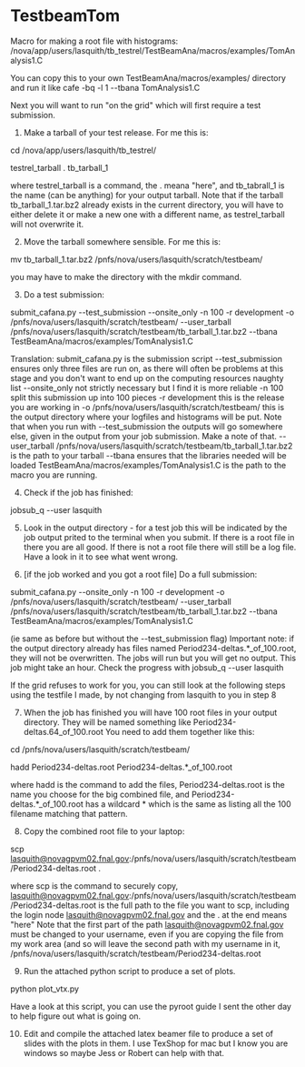 # TestbeamTom

Macro for making a root file with histograms:
/nova/app/users/lasquith/tb_testrel/TestBeamAna/macros/examples/TomAnalysis1.C

You can copy this to your own TestBeamAna/macros/examples/ directory and run it like
cafe -bq -l 1 --tbana TomAnalysis1.C

Next you will want to run "on the grid" which will first require a test submission.

1. Make a tarball of your test release. For me this is:

cd /nova/app/users/lasquith/tb_testrel/

testrel_tarball . tb_tarball_1

where testrel_tarball is a command, the . meana "here", and tb_tabrall_1 is the name (can be anything) for your output tarball. Note that if the tarball tb_tarball_1.tar.bz2 already exists in the current directory, you will have to either delete it or make a new one with a different name, as testrel_tarball will not overwrite it.

2. Move the tarball somewhere sensible. For me this is:

mv tb_tarball_1.tar.bz2 /pnfs/nova/users/lasquith/scratch/testbeam/

you may have to make the directory with the mkdir command.

3. Do a test submission:

submit_cafana.py --test_submission --onsite_only -n 100 -r development -o /pnfs/nova/users/lasquith/scratch/testbeam/ --user_tarball /pnfs/nova/users/lasquith/scratch/testbeam/tb_tarball_1.tar.bz2 --tbana TestBeamAna/macros/examples/TomAnalysis1.C

Translation:
submit_cafana.py is the submission script
--test_submission ensures only three files are run on, as there will often be problems at this stage and you don't want to end up on the computing resources naughty list
--onsite_only not strictly necessary but I find it is more reliable
-n 100 split this submission up into 100 pieces
-r development this is the release you are working in
-o /pnfs/nova/users/lasquith/scratch/testbeam/ this is the output directory where your logfiles and histograms will be put. Note that when you run with --test_submission the outputs will go somewhere else, given in the output from your job submission. Make a note of that.
--user_tarball /pnfs/nova/users/lasquith/scratch/testbeam/tb_tarball_1.tar.bz2 is the path to your tarball
--tbana ensures that the libraries needed will be loaded
TestBeamAna/macros/examples/TomAnalysis1.C is the path to the macro you are running.

4. Check if the job has finished:

jobsub_q --user lasquith

5. Look in the output directory - for a test job this will be indicated by the job output prited to the terminal when you submit. If there is a root file in there you are all good. If there is not a root file there will still be a log file. Have a look in it to see what went wrong.

6. [if the job worked and you got a root file] Do a full submission:

submit_cafana.py --onsite_only -n 100 -r development -o /pnfs/nova/users/lasquith/scratch/testbeam/ --user_tarball /pnfs/nova/users/lasquith/scratch/testbeam/tb_tarball_1.tar.bz2 --tbana TestBeamAna/macros/examples/TomAnalysis1.C

(ie same as before but without the --test_submission flag)
Important note: if the output directory already has files named Period234-deltas.*_of_100.root, they will not be overwritten. The jobs will run but you will get no output.
This job might take an hour. Check the progress with
jobsub_q --user lasquith

If the grid refuses to work for you, you can still look at the following steps using the testfile I made, by not changing from lasquith to you in step 8

7. When the job has finished you will have 100 root files in your output directory. They will be named something like Period234-deltas.64_of_100.root You need to add them together like this:

cd /pnfs/nova/users/lasquith/scratch/testbeam/

hadd Period234-deltas.root Period234-deltas.*_of_100.root

where hadd is the command to add the files, Period234-deltas.root is the name you choose for the big combined file, and Period234-deltas.*_of_100.root has a wildcard * which is the same as listing all the 100 filename matching that pattern.

8. Copy the combined root file to your laptop:

scp lasquith@novagpvm02.fnal.gov:/pnfs/nova/users/lasquith/scratch/testbeam/Period234-deltas.root .

where scp is the command to securely copy,
lasquith@novagpvm02.fnal.gov:/pnfs/nova/users/lasquith/scratch/testbeam/Period234-deltas.root is the full path to the file you want to scp, including the login node lasquith@novagpvm02.fnal.gov
and the . at the end means "here"
Note that the first part of the path lasquith@novagpvm02.fnal.gov must be changed to your username, even if you are copying the file from my work area (and so will leave the second path with my username in it, /pnfs/nova/users/lasquith/scratch/testbeam/Period234-deltas.root

9. Run the attached python script to produce a set of plots.

python plot_vtx.py

Have a look at this script, you can use the pyroot guide I sent the other day to help figure out what is going on.

10. Edit and compile the attached latex beamer file to produce a set of slides with the plots in them.
I use TexShop for mac but I know you are windows so maybe Jess or Robert can help with that.
